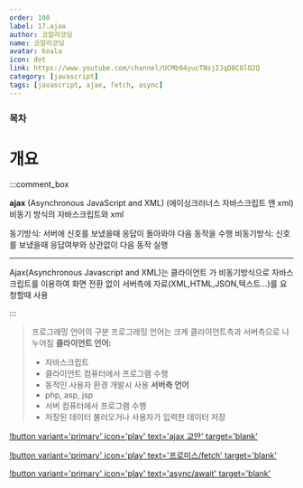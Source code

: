 ```yaml
---
order: 100
label: 17.ajax
author: 코알라코딩
name: 코알라코딩
avatar: koala
icon: dot
link: https://www.youtube.com/channel/UCMb94yucTNsjIJqD8C8lO2Q
category: [javascript]
tags: [javascript, ajax, fetch, async]
---
```


### 목차 <!-- omit in toc -->

# 개요

:::comment_box

**ajax**
(Asynchronous JavaScript and XML)
(에이싱크러너스 자바스크립트 앤 xml)
비동기 방식의 자바스크립트와 xml

동기방식: 서버에 신호를 보냈을때 응답이 돌아와야 다음 동작을 수행
비동기방식: 신호를 보냈을때 응답여부와 상관없이 다음 동작 실행

---

Ajax(Asynchronous Javascript and XML)는 클라이언트 가 비동기방식으로 자바스크립트를 이용하여 화면 전환 없이 서버측에 자료(XML,HTML,JSON,텍스트...)를 요청할때 사용

:::

> 프로그래밍 언어의 구분
> 프로그래밍 언어는 크게 클라이언트측과 서버측으로 나누어짐
> **클라이언트 언어:**
>
> - 자바스크립트
> - 클라이언트 컴퓨터에서 프로그램 수행
> - 동적인 사용자 환경 개발시 사용
>   **서버측 언어**
> - php, asp, jsp
> - 서버 컴퓨터에서 프로그램 수행
> - 저장된 데이터 불러오거나 사용자가 입력한 데이터 저장

[!button variant='primary' icon='play' text='ajax 교안' target='blank'](https://www.notion.so/mango2/41_ajax-405dbd192b5346ae91e25639ff8f58b0?pvs=4)

[!button variant='primary' icon='play' text='프로미스/fetch' target='blank'](https://www.notion.so/mango2/3-Promise-then-catch-5912640d439f4e0e89b61e7155677557?pvs=4)

[!button variant='primary' icon='play' text='async/await' target='blank'](https://www.notion.so/mango2/4-async-await-5e8b1ee56f644cf4990d6b4ad0b2b940?pvs=4)
